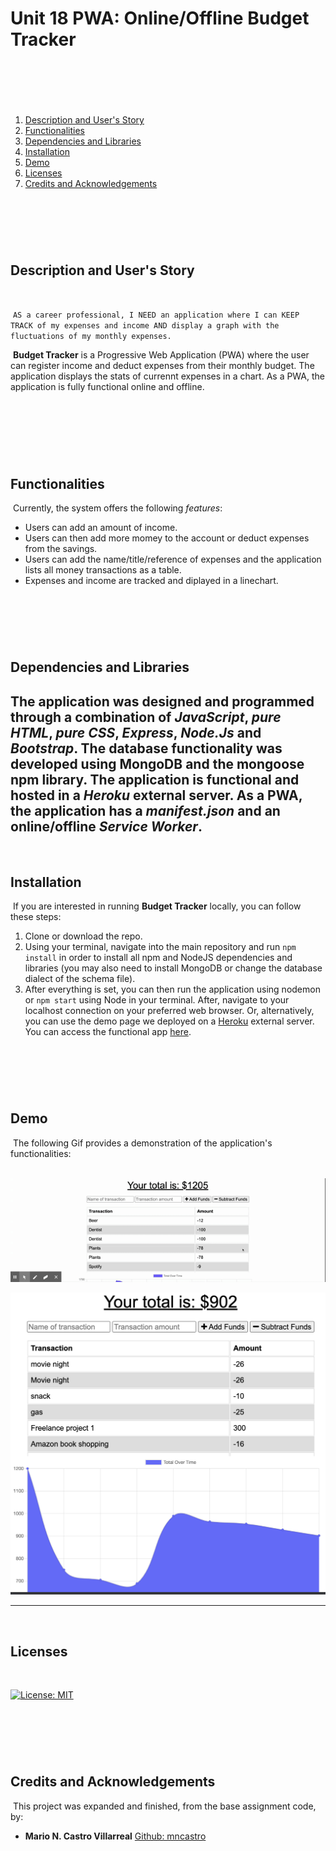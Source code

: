# Unit 18 PWA: Online/Offline Budget Tracker
​
---

​
1. [Description and User's Story](#description-and-user's-story)
2. [Functionalities](#functionalities)
3. [Dependencies and Libraries](#list-of-dependencies-and-libraries) 
4. [Installation](#installation)
5. [Demo](#demo)
6. [Licenses](#licenses)
7. [Credits and Acknowledgements](#credits-and-acknowledgements) 
​

​
---
​
## Description and User's Story 
​

​
​
``
AS a career professional,
I NEED an application where I can KEEP TRACK of my expenses and income
AND display a graph with the fluctuations of my monthly expenses.  
``
​

​
**Budget Tracker** is a Progressive Web Application (PWA) where the user can register income and deduct expenses from their monthly budget. The application displays the stats of currennt expenses in a chart. As a PWA, the application is fully functional online and offline.  
​

​
---
​
## Functionalities
​
Currently, the system offers the following *features*:
​
* Users can add an amount of income.
* Users can then add more momey to the account or deduct expenses from the savings. 
* Users can add the name/title/reference of expenses and the application lists all money transactions as a table. 
* Expenses and income are tracked and diplayed in a linechart. 
​

​
---
​
## Dependencies and Libraries
​
The application was designed and programmed through a combination of *JavaScript*, *pure HTML*, *pure CSS*, *Express*, *Node.Js* and *Bootstrap*. The database functionality was developed using MongoDB and the mongoose npm library. The application is functional and hosted in a *Heroku* external server. As a PWA, the application has a *manifest.json* and an online/offline *Service Worker*.
​
​
---
​
## Installation
​
If you are interested in running **Budget Tracker** locally, you can follow these steps:
​
1. Clone or download the repo.
​
2. Using your terminal, navigate into the main repository and run `npm install` in order to install all npm and NodeJS dependencies and libraries (you may also need to install MongoDB or change the database dialect of the schema file).
​​
4. After everything is set, you can then run the application using nodemon or `npm start` using Node in your terminal. After, navigate to your localhost connection on your preferred web browser. 
​
Or, alternatively, you can use the demo page we deployed on a [Heroku](https://www.heroku.com/platform) external server. You can access the functional app [here](https://pacific-thicket-69674.herokuapp.com/?id=602b5cebdd13f30015a317fa). 
​

​
---
​
​
## Demo
​
The following Gif provides a demonstration of the application's functionalities:

​
![Demo](./public/assets/budget-tracker-demo.gif)

![Screenshot 1](./public/assets/budget-tracker-demo-pic.png)



---
​
## Licenses
​

[![License: MIT](https://img.shields.io/badge/License-MIT-yellow.svg)](https://opensource.org/licenses/MIT)

​
---
​
## Credits and Acknowledgements
​
This project was expanded and finished, from the base assignment code, by:
​
* **Mario N. Castro Villarreal** [Github: mncastro](https://github.com/mncastro)
​